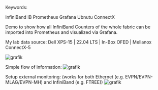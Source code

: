 Keywords:

InfiniBand
IB
Prometheus
Grafana
Ubnutu
ConnectX


Demo to show how all InfiniBand Counters of the whole fabric can be imported into Prometheus and visualized via Grafana.

My lab data source: Dell XPS-15 | 22.04 LTS | In-Box OFED | Mellanox ConnectX-5

![grafik](https://github.com/laquiante/InfiniBand-Prometheus-Grafana/assets/33266194/97523051-42a9-4d29-94e8-91feb6642b0e)

Simple flow of information:
![grafik](https://github.com/laquiante/InfiniBand-Prometheus-Grafana/assets/33266194/c9fa8b7d-9c23-45db-ae9a-75a060fee82e)

Setup external monitoring:
(works for both Ethernet (e.g. EVPN/EVPN-MLAG/EVPN-MH) and InfiniBand (e.g. FTREE))
![grafik](https://github.com/laquiante/InfiniBand-Prometheus-Grafana/assets/33266194/3d52b495-196e-452f-a718-297da0d308f6)

